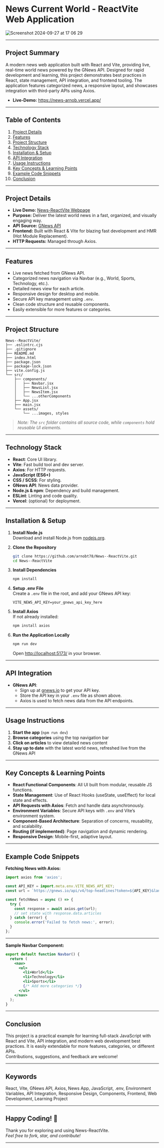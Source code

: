 # News Current World - ReactVite Web Application

![Screenshot 2024-09-27 at 17 06 29](https://github.com/user-attachments/assets/41ea5799-d1cc-44b6-bca5-d28787b8f022)

---

## Project Summary

A modern news web application built with React and Vite, providing live, real-time world news powered by the GNews API. Designed for rapid development and learning, this project demonstrates best practices in React, state management, API integration, and frontend tooling. The application features categorized news, a responsive layout, and showcases integration with third-party APIs using Axios.

- **Live-Demo:** https://news-arnob.vercel.app/

---

## Table of Contents

1. [Project Details](#project-details)
2. [Features](#features)
3. [Project Structure](#project-structure)
4. [Technology Stack](#technology-stack)
5. [Installation & Setup](#installation--setup)
6. [API Integration](#api-integration)
7. [Usage Instructions](#usage-instructions)
8. [Key Concepts & Learning Points](#key-concepts--learning-points)
9. [Example Code Snippets](#example-code-snippets)
10. [Conclusion](#conclusion)

---

## Project Details

- **Live Demo:** [News-ReactVite Webpage](https://news-arnob.vercel.app/)
- **Purpose:** Deliver the latest world news in a fast, organized, and visually engaging way.
- **API Source:** [GNews API](https://gnews.io/docs/v4#authentication)
- **Frontend:** Built with React & Vite for blazing fast development and HMR (Hot Module Replacement).
- **HTTP Requests:** Managed through Axios.

---

## Features

- Live news fetched from GNews API.
- Categorized news navigation via Navbar (e.g., World, Sports, Technology, etc.).
- Detailed news view for each article.
- Responsive design for desktop and mobile.
- Secure API key management using `.env`.
- Clean code structure and reusable components.
- Easily extensible for more features or categories.

---

## Project Structure

```
News--ReactVite/
├── .eslintrc.cjs
├── .gitignore
├── README.md
├── index.html
├── package.json
├── package-lock.json
├── vite.config.js
└── src/
    ├── components/
    │   ├── Navbar.jsx
    │   ├── NewsList.jsx
    │   ├── NewsItem.jsx
    │   └── ...otherComponents
    ├── App.jsx
    ├── main.jsx
    └── assets/
        └── ...images, styles
```
> *Note: The `src` folder contains all source code, while `components` hold reusable UI elements.*

---

## Technology Stack

- **React**: Core UI library.
- **Vite**: Fast build tool and dev server.
- **Axios**: For HTTP requests.
- **JavaScript (ES6+)**
- **CSS / SCSS**: For styling.
- **GNews API**: News data provider.
- **Node.js & npm**: Dependency and build management.
- **ESLint**: Linting and code quality.
- **Vercel**: (optional) for deployment.

---

## Installation & Setup

1. **Install Node.js**  
   Download and install Node.js from [nodejs.org](https://nodejs.org/en/).

2. **Clone the Repository**  
   ```bash
   git clone https://github.com/arnobt78/News--ReactVite.git
   cd News--ReactVite
   ```

3. **Install Dependencies**  
   ```bash
   npm install
   ```

4. **Setup .env File**  
   Create a `.env` file in the root, and add your GNews API key:
   ```
   VITE_NEWS_API_KEY=your_gnews_api_key_here
   ```

5. **Install Axios**  
   If not already installed:
   ```bash
   npm install axios
   ```

6. **Run the Application Locally**  
   ```bash
   npm run dev
   ```
   Open [http://localhost:5173/](http://localhost:5173/) in your browser.

---

## API Integration

- **GNews API**:  
  - Sign up at [gnews.io](https://gnews.io/docs/v4#authentication) to get your API key.
  - Store the API key in your `.env` file as shown above.
  - Axios is used to fetch news data from the API endpoints.

---

## Usage Instructions

1. **Start the app** (`npm run dev`)
2. **Browse categories** using the top navigation bar
3. **Click on articles** to view detailed news content
4. **Stay up to date** with the latest world news, refreshed live from the GNews API

---

## Key Concepts & Learning Points

- **React Functional Components**: All UI built from modular, reusable JS functions.
- **State Management**: Use of React Hooks (useState, useEffect) for local state and effects.
- **API Requests with Axios**: Fetch and handle data asynchronously.
- **Environment Variables**: Secure API keys with `.env` and Vite’s environment system.
- **Component-Based Architecture**: Separation of concerns, reusability, and scalability.
- **Routing (if implemented)**: Page navigation and dynamic rendering.
- **Responsive Design**: Mobile-first, adaptive layout.

---

## Example Code Snippets

**Fetching News with Axios:**
```javascript
import axios from 'axios';

const API_KEY = import.meta.env.VITE_NEWS_API_KEY;
const url = `https://gnews.io/api/v4/top-headlines?token=${API_KEY}&lang=en`;

const fetchNews = async () => {
  try {
    const response = await axios.get(url);
    // set state with response.data.articles
  } catch (error) {
    console.error('Failed to fetch news:', error);
  }
};
```
---

**Sample Navbar Component:**
```jsx
export default function Navbar() {
  return (
    <nav>
      <ul>
        <li>World</li>
        <li>Technology</li>
        <li>Sports</li>
        {/* Add more categories */}
      </ul>
    </nav>
  );
}
```
---

## Conclusion

This project is a practical example for learning full-stack JavaScript with React and Vite, API integration, and modern web development best practices. It is easily extendable for more features, categories, or different APIs.  
Contributions, suggestions, and feedback are welcome!

---

## Keywords

React, Vite, GNews API, Axios, News App, JavaScript, .env, Environment Variables, API Integration, Responsive Design, Components, Frontend, Web Development, Learning Project

---

## Happy Coding! 🚀

Thank you for exploring and using News-ReactVite.  
*Feel free to fork, star, and contribute!*

---
